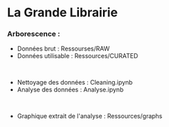 # La Grande Librairie

### Arborescence :
* Données brut : Ressourses/RAW
* Données utilisable : Ressources/CURATED 
<br>

* Nettoyage des données : Cleaning.ipynb
* Analyse des données : Analyse.ipynb
<br>

* Graphique extrait de l'analyse : Ressources/graphs
